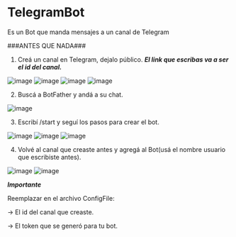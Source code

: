 # TelegramBot
Es un Bot que manda mensajes a un canal de Telegram

###ANTES QUE NADA###
1) Creá un canal en Telegram, dejalo público. ***El link que escribas va a ser el id del canal.***


![image](https://user-images.githubusercontent.com/91013797/208272218-fe6daaf3-7c42-4f67-880b-62054d4974ba.png)
![image](https://user-images.githubusercontent.com/91013797/208272237-96f0b194-0bb8-488c-af6c-03076aeb1e95.png)
![image](https://user-images.githubusercontent.com/91013797/208272250-f5a84fd1-5fbf-477f-a8f6-cf05ccf35e97.png)
![image](https://user-images.githubusercontent.com/91013797/208272271-14b8ebc2-56e6-418b-a369-d1a7f58aa174.png)



2) Buscá a BotFather y andá a su chat.


![image](https://user-images.githubusercontent.com/91013797/208272315-ef40f2d6-3f08-46e1-81e5-d83af6692cc0.png)



3) Escribí /start y seguí los pasos para crear el bot.


![image](https://user-images.githubusercontent.com/91013797/208272332-37352496-a49c-4756-adab-f984aa7fb6e5.png)
![image](https://user-images.githubusercontent.com/91013797/208272355-927d0b85-f344-4b21-ab95-532e67d333d6.png)
![image](https://user-images.githubusercontent.com/91013797/208272379-edb478fc-4e3f-4867-82e5-f0323e90a7a7.png)



4) Volvé al canal que creaste antes y agregá al Bot(usá el nombre usuario que escribiste antes).


![image](https://user-images.githubusercontent.com/91013797/208272412-cfc39279-297c-4d95-95a2-728c39f97164.png)
![image](https://user-images.githubusercontent.com/91013797/208272443-4e464b0e-0ae5-458b-8acd-347959796d8c.png)

***Importante***

Reemplazar en el archivo ConfigFile:


-> El id del canal que creaste.


-> El token que se generó para tu bot.


